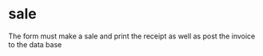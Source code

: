 # sale
The form must make a sale and print the receipt as well as post the invoice to the data base
